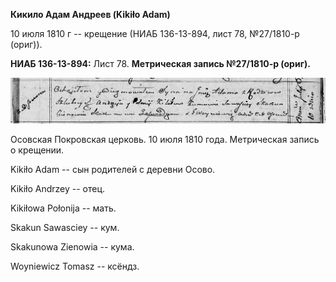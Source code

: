 **Кикило Адам Андреев (Kikiło Adam)**

10 июля 1810 г -- крещение (НИАБ 136-13-894, лист 78, №27/1810-р
(ориг)).

**НИАБ 136-13-894:** Лист 78. **Метрическая запись №27/1810-р (ориг).**

![](./media/c72d4a831ee5676229c279a11ddd2e7e057c6b76.png)

Осовская Покровская церковь. 10 июля 1810 года. Метрическая запись о
крещении.

Kikiło Adam -- сын родителей с деревни Осовo.

Kikiło Andrzey -- отец.

Kikiłowa Połonija -- мать.

Skakun Sawasciey -- кум.

Skakunowa Zienowia -- кума.

Woyniewicz Tomasz -- ксёндз.
